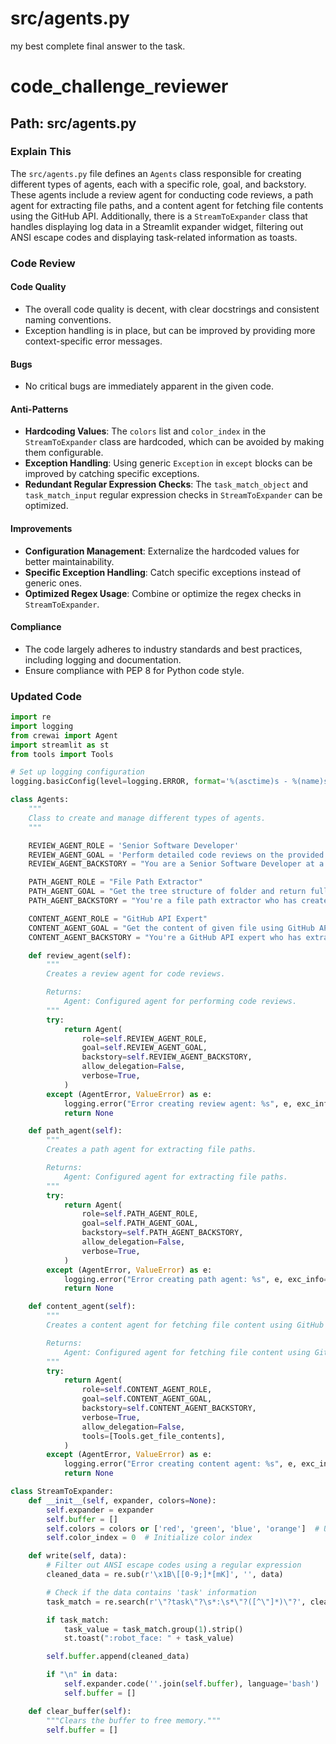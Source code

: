 

# src/agents.py



my best complete final answer to the task.


# code_challenge_reviewer

## Path: src/agents.py

### Explain This
The `src/agents.py` file defines an `Agents` class responsible for creating different types of agents, each with a specific role, goal, and backstory. These agents include a review agent for conducting code reviews, a path agent for extracting file paths, and a content agent for fetching file contents using the GitHub API. Additionally, there is a `StreamToExpander` class that handles displaying log data in a Streamlit expander widget, filtering out ANSI escape codes and displaying task-related information as toasts.

### Code Review
#### Code Quality
- The overall code quality is decent, with clear docstrings and consistent naming conventions.
- Exception handling is in place, but can be improved by providing more context-specific error messages.

#### Bugs
- No critical bugs are immediately apparent in the given code.

#### Anti-Patterns
- **Hardcoding Values**: The `colors` list and `color_index` in the `StreamToExpander` class are hardcoded, which can be avoided by making them configurable.
- **Exception Handling**: Using generic `Exception` in `except` blocks can be improved by catching specific exceptions.
- **Redundant Regular Expression Checks**: The `task_match_object` and `task_match_input` regular expression checks in `StreamToExpander` can be optimized.

#### Improvements
- **Configuration Management**: Externalize the hardcoded values for better maintainability.
- **Specific Exception Handling**: Catch specific exceptions instead of generic ones.
- **Optimized Regex Usage**: Combine or optimize the regex checks in `StreamToExpander`.

#### Compliance
- The code largely adheres to industry standards and best practices, including logging and documentation.
- Ensure compliance with PEP 8 for Python code style.

### Updated Code
```python
import re
import logging
from crewai import Agent
import streamlit as st
from tools import Tools

# Set up logging configuration
logging.basicConfig(level=logging.ERROR, format='%(asctime)s - %(name)s - %(levelname)s - %(message)s')

class Agents:
    """
    Class to create and manage different types of agents.
    """

    REVIEW_AGENT_ROLE = 'Senior Software Developer'
    REVIEW_AGENT_GOAL = 'Perform detailed code reviews on the provided file to ensure it adheres to industry code quality standards. The code review should focus on the following aspects: evaluate code quality, identify bugs, spot anti-patterns, recommend improvements and ensure compliance. NOTE: Return the entire output formatted as Markdown, enclosed within triple backticks like this:  output```'
    REVIEW_AGENT_BACKSTORY = "You are a Senior Software Developer at a leading tech company, responsible for maintaining high code quality standards across the organization. As part of your role, you are tasked with conducting thorough code reviews on given file contents. Your goal is to ensure the code meets industry standards and follows best practices specific to the technologies in use."

    PATH_AGENT_ROLE = "File Path Extractor"
    PATH_AGENT_GOAL = "Get the tree structure of folder and return full paths of the given file or files of given folder in array format"
    PATH_AGENT_BACKSTORY = "You're a file path extractor who has created several file paths from given tree structures"

    CONTENT_AGENT_ROLE = "GitHub API Expert"
    CONTENT_AGENT_GOAL = "Get the content of given file using GitHub API"
    CONTENT_AGENT_BACKSTORY = "You're a GitHub API expert who has extracted many file contents using GitHub's API"

    def review_agent(self):
        """
        Creates a review agent for code reviews.

        Returns:
            Agent: Configured agent for performing code reviews.
        """
        try:
            return Agent(
                role=self.REVIEW_AGENT_ROLE,
                goal=self.REVIEW_AGENT_GOAL,
                backstory=self.REVIEW_AGENT_BACKSTORY,
                allow_delegation=False,
                verbose=True,
            )
        except (AgentError, ValueError) as e:
            logging.error("Error creating review agent: %s", e, exc_info=True)
            return None

    def path_agent(self):
        """
        Creates a path agent for extracting file paths.

        Returns:
            Agent: Configured agent for extracting file paths.
        """
        try:
            return Agent(
                role=self.PATH_AGENT_ROLE,
                goal=self.PATH_AGENT_GOAL,
                backstory=self.PATH_AGENT_BACKSTORY,
                allow_delegation=False,
                verbose=True,
            )
        except (AgentError, ValueError) as e:
            logging.error("Error creating path agent: %s", e, exc_info=True)
            return None

    def content_agent(self):
        """
        Creates a content agent for fetching file content using GitHub API.

        Returns:
            Agent: Configured agent for fetching file content using GitHub API.
        """
        try:
            return Agent(
                role=self.CONTENT_AGENT_ROLE,
                goal=self.CONTENT_AGENT_GOAL,
                backstory=self.CONTENT_AGENT_BACKSTORY,
                verbose=True,
                allow_delegation=False,
                tools=[Tools.get_file_contents],
            )
        except (AgentError, ValueError) as e:
            logging.error("Error creating content agent: %s", e, exc_info=True)
            return None

class StreamToExpander:
    def __init__(self, expander, colors=None):
        self.expander = expander
        self.buffer = []
        self.colors = colors or ['red', 'green', 'blue', 'orange']  # Use provided colors or default
        self.color_index = 0  # Initialize color index

    def write(self, data):
        # Filter out ANSI escape codes using a regular expression
        cleaned_data = re.sub(r'\x1B\[[0-9;]*[mK]', '', data)

        # Check if the data contains 'task' information
        task_match = re.search(r'\"?task\"?\s*:\s*\"?([^\"]*)\"?', cleaned_data, re.IGNORECASE)

        if task_match:
            task_value = task_match.group(1).strip()
            st.toast(":robot_face: " + task_value)

        self.buffer.append(cleaned_data)

        if "\n" in data:
            self.expander.code(''.join(self.buffer), language='bash')
            self.buffer = []

    def clear_buffer(self):
        """Clears the buffer to free memory."""
        self.buffer = []
```


